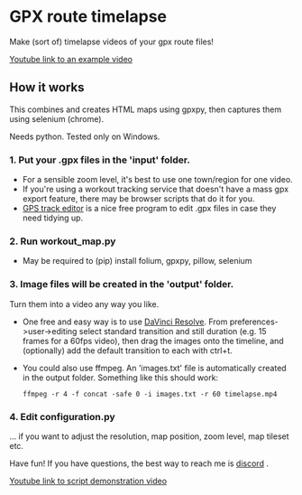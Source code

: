 # GPX route timelapse
Make (sort of) timelapse videos of your gpx route files! 

[Youtube link to an example video](https://www.youtube.com/watch?v=uFagBApJx_A)

## How it works

This combines and creates HTML maps using gpxpy, then captures them using selenium (chrome).

Needs python. Tested only on Windows.

### 1. Put your .gpx files in the 'input' folder. 
  - For a sensible zoom level, it's best to use one town/region for one video.
  - If you're using a workout tracking service that doesn't have a mass gpx export feature, there may be browser scripts that do it for you.
  - [GPS track editor](http://www.gpstrackeditor.com/) is a nice free program to edit .gpx files in case they need tidying up.

### 2. Run **workout_map.py**
  - May be required to (pip) install folium, gpxpy, pillow, selenium

### 3. Image files will be created in the 'output' folder. 
Turn them into a video any way you like.
   - One free and easy way is to use [DaVinci Resolve](https://www.blackmagicdesign.com/products/davinciresolve). From preferences->user->editing select standard transition and still duration (e.g. 15 frames for a 60fps video), then drag the images onto the timeline, and (optionally) add the default transition to each with ctrl+t.
   - You could also use ffmpeg. An 'images.txt' file is automatically created in the output folder. Something like this should work:

     `ffmpeg -r 4 -f concat -safe 0 -i images.txt -r 60 timelapse.mp4`   

### 4. Edit configuration.py
... if you want to adjust the resolution, map position, zoom level, map tileset etc.




Have fun! If you have questions, the best way to reach me is [discord](http://discordapp.com/users/244907716231954442) .

[Youtube link to script demonstration video](https://www.youtube.com/watch?v=OBF14k_oCPE)

